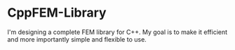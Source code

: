 # CppFEM-Library
I'm designing a complete FEM library for C++. My goal is to make it efficient and more importantly simple and flexible to use.
